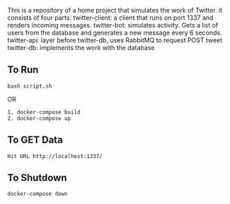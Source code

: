 This is a repository of a home project that simulates the work of Twitter. it consists of four parts:
twitter-client: a client that runs on port 1337 and renders incoming messages.
twitter-bot: simulates activity. Gets a list of users from the database and generates a new message every 6 seconds.
twitter-api: layer before twitter-db, uses RabbitMQ to request POST tweet
twitter-db: implements the work with the database

## To Run
```
bash script.sh
```

OR

```
1. docker-compose build
2. docker-compose up
```

## To GET Data

```Hit URL http://localhost:1337/```

## To Shutdown

```docker-compose down```